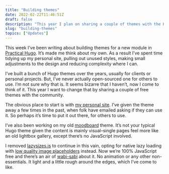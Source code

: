 ```yaml
---
title: "Building themes"
date: 2022-02-22T11:46:51Z
draft: false
description: "This year I plan on sharing a couple of themes with the Hugo community."
slug: "building-themes"
topics: ["Updates"]
---
```


This week I’ve been writing about building themes for a new module in [Practical Hugo](https://practicalhugo.com/). It’s made me think about my own. As a result I’ve spent time tidying up my personal site, pulling out unused styles, making small adjustments to the design and reducing complexity where I can.

I’ve built a bunch of Hugo themes over the years, usually for clients or personal projects. But, I’ve never actually open-sourced one for others to use. I’m not sure why that is. It seems bizarre that I haven’t, now I come to think of it. This year I want to change that by sharing a couple of free themes with the community. 

The obvious place to start is with [my personal site](https://github.com/harrycresswell/harry). I’ve given the theme away a few times in the past, when folk have emailed asking if they can use it. So perhaps it’s time to put it out there, for others to use.

I’ve also been working on my old [moodboard](https://mood.harrycresswell.com/) theme. It’s not your typical Hugo theme given the content is mainly visual–single pages feel more like an old lightbox gallery, except there’s no JavaScript involved. 

I removed [lazysizes.js](https://afarkas.github.io/lazysizes/index.html) to continue in this vain, opting for native lazy loading with [low quality image placeholders](https://cloudinary.com/blog/low_quality_image_placeholders_lqip_explained) instead. Now we’re 100% JavaScript free and there’s an air of [wabi-sabi](https://www.bbc.com/travel/article/20181021-japans-unusual-way-to-view-the-world) about it. No animation or any other non-essentials. It light and a little rough around the edges, which I’ve come to like.